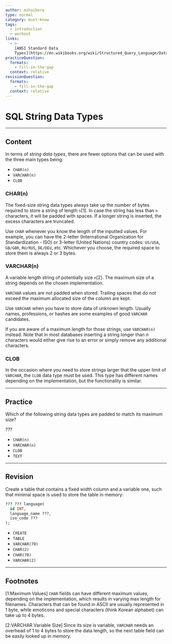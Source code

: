 ```yaml
---
author: mihaiberq
type: normal
category: must-know
tags:
  - introduction
  - workout
links:
  - >-
    [ANSI Standard Data
    Types](https://en.wikibooks.org/wiki/Structured_Query_Language/Data_Types){website}
practiceQuestion:
  formats:
    - fill-in-the-gap
  context: relative
revisionQuestion:
  formats:
    - fill-in-the-gap
  context: relative
---
```


# SQL String Data Types


---

## Content

In terms of *string data types*, there are fewer options that can be used with the three main types being:

- `CHAR(n)`
- `VARCHAR(n)`
- `CLOB`

### CHAR(n)

The fixed-size string data types always take up the number of bytes required to store a string of length `n`[1]. In case the string has less than `n` characters, it will be padded with spaces. If a longer string is inserted, the excess characters are truncated.

Use `CHAR` whenever you know the length of the inputted values. For example, you can have the 2-letter (International Organization for Standardization - ISO) or 3-letter (United Nations) country codes: `US/USA`, `GB/GBR`, `RU/RUS`, `DE/DEU`, etc. Whichever you choose, the required space to store them is always 2 or 3 bytes. 

### VARCHAR(n)

A variable length string of potentially size `n`[2]. The maximum size of a string depends on the chosen implementation.

`VARCHAR` values are not padded when stored. Trailing spaces that do not exceed the maximum allocated size of the column are kept.

Use `VARCHAR` when you have to store data of unknown length. Usually names, professions, or hashes are some examples of good `VARCHAR` candidates.

If you are aware of a maximum length for those strings, use `VARCHAR(n)` instead. Note that in most databases inserting a string longer than *n* characters would either give rise to an error or simply remove any additional characters.

### CLOB

In the occasion where you need to store strings larger that the upper limit of `VARCHAR`, the `CLOB` data type must be used. This type has different names depending on the implementation, but the functionality is similar.


---

## Practice

Which of the following string data types are padded to match its maximum size?

???

- `CHAR(n)`
- `VARCHAR(n)`
- `CLOB`
- `TEXT`


---

## Revision

Create a table that contains a fixed width column and a variable one, such that minimal space is used to store the table in memory:

```sql
??? ??? language(
  id INT,
  language_name ???,
  iso_code ???
);
```

- `CREATE`
- `TABLE`
- `VARCHAR(70)`
- `CHAR(2)`
- `CHAR(70)`
- `VARCHAR(2)`


---

## Footnotes

[1:Maximum Values]
`CHAR` fields can have different maximum values, depending on the implementation, which results in varying max length for filenames. Characters that can be found in ASCII are usually represented in 1 byte, while emoticons and special characters (think Korean alphabet) can take up to 4 bytes.

[2:VARCHAR Variable Size]
Since its size is variable, `VARCHAR` needs an overhead of 1 to 4 bytes to store the data length, so the next table field can be easily looked up in memory.
